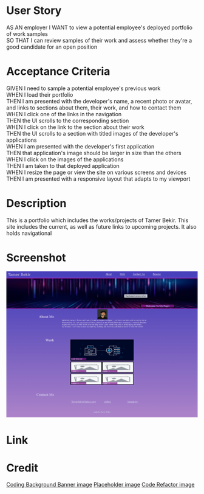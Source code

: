 # User Story

AS AN employer I WANT to view a potential employee's deployed portfolio of work samples<br>
SO THAT I can review samples of their work and assess whether they're a good candidate for an open position<br>

# Acceptance Criteria

GIVEN I need to sample a potential employee's previous work<br>
WHEN I load their portfolio<br>
THEN I am presented with the developer's name, a recent photo or avatar, and links to sections about them, their work, and how to contact them<br>
WHEN I click one of the links in the navigation<br>
THEN the UI scrolls to the corresponding section<br>
WHEN I click on the link to the section about their work<br>
THEN the UI scrolls to a section with titled images of the developer's applications<br>
WHEN I am presented with the developer's first application<br>
THEN that application's image should be larger in size than the others<br>
WHEN I click on the images of the applications<br>
THEN I am taken to that deployed application<br>
WHEN I resize the page or view the site on various screens and devices<br>
THEN I am presented with a responsive layout that adapts to my viewport<br>

# Description
This is a portfolio which includes the works/projects of Tamer Bekir. This site includes the current, as well as future links to upcoming projects. It also holds navigational 

# Screenshot
![Screeshot of portfolio](<PNG image.png>)


# Link


# Credit 
<a href="https://www.freepik.com/free-vector/stream-binary-code-design_13311414.htm#query=coding%20background&position=3&from_view=keyword&track=ais&uuid=fbbf6d6c-fa9a-4fdc-b4f6-cfae61b3f8f5" target="_blank">Coding Background Banner image</a>
<a href="https://www.stickergenius.com/shop/custom-bag-stickers-any-size/" target="_blank">Placeholder image</a>
<a href="https://www.axelerant.com/blog/code-refactoring-101-quick-guide-get-started" target="_blank">Code Refactor image</a>

